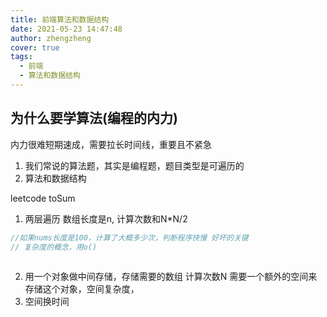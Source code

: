 ```yaml
---
title: 前端算法和数据结构
date: 2021-05-23 14:47:48
author: zhengzheng
cover: true
tags:
  - 前端
  - 算法和数据结构
---
```


## 为什么要学算法(编程的内力)

内力很难短期速成，需要拉长时间线，重要且不紧急

1. 我们常说的算法题，其实是编程题，题目类型是可遍历的
2. 算法和数据结构

leetcode toSum

1. 两层遍历 数组长度是n, 计算次数和N*N/2
```js
//如果nums长度是100，计算了大概多少次，判断程序快慢 好坏的关键
// 复杂度的概念，用o()
 
```
2. 用一个对象做中间存储，存储需要的数组 计算次数N 需要一个额外的空间来存储这个对象，空间复杂度，
3. 空间换时间